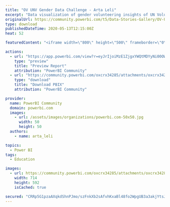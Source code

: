 ```yaml
---
title: "OV UNV Gender Data Challenge - Arta Leli"
excerpt: "Data visualization of gender volunteering insights of UN Volunteers."
originalUrl: https://community.powerbi.com/t5/Data-Stories-Gallery/OV-UNV-Gender-Data-Challenge-Arta-Leli/m-p/1088451
type: download
publishedDateTime: 2020-05-13T12:15:00Z
heat: 52

featuredContent: "<iframe width=\"800\" height=\"500\" frameborder=\"0\" src=\"https://app.powerbi.com/view?r=eyJrIjoiMzE1ZjgxYWQtMDYyNi00OWQ0LTk2ZjgtNzIxYjQ2ZTFjNDM2IiwidCI6IjA2ODA0MzE4LTU3YmYtNGY0OC04YmM2LTE2Mzc2NzdlZTc4ZSIsImMiOjl9\"></iframe>"

actions:
  - url: "https://app.powerbi.com/view?r=eyJrIjoiMzE1ZjgxYWQtMDYyNi00OWQ0LTk2ZjgtNzIxYjQ2ZTFjNDM2IiwidCI6IjA2ODA0MzE4LTU3YmYtNGY0OC04YmM2LTE2Mzc2NzdlZTc4ZSIsImMiOjl9"
    type: "preview"
    title: "Preview Report"
    attribution: "PowerBI Community"
  - url: "https://community.powerbi.com/oxcrx34285/attachments/oxcrx34285/DataStoriesGallery/3939/2/ArtaLeli_UNVolunteerRepresentation.pbix"
    type: "download"
    title: "Download PBIX"
    attribution: "PowerBI Community"

provider:
  name: PowerBI Community
  domain: powerbi.com
  images:
    - url: /assets/images/organizations/powerbi.com-50x50.jpg
      width: 50
      height: 50
  authors:
    - name: arta_leli

topics:
  - Power BI
tags:
  - Education

images:
  - url: https://community.powerbi.com/oxcrx34285/attachments/oxcrx34285/DataStoriesGallery/3939/1/ArtaLeli_UNVolunteerRepresentation.PNG
    width: 714
    height: 592
    isCached: true

secured: "CRRp5G1pzaAXqkdShnPJmo/szFnkXb2sAfvhKxaBl48fo2WpgUB3a3akjYtsJ8B1dfXD6+iSNto+gcDrBH6MtJEj7c9oMNDGnEXGjZvs0HKf3/gG3ST2cCcblseGm75yHPo8+G1184fT3PeILbBWh18/DmGogrwfXpqlM+h4nmkDZX0XM2HacF+N7zXoUTciSGaHp+jJ8HvxeUcJmxuSG7y6n+kD+vWa5Ub8VSXH2ijZMez749u7ZraEDnL3dA5lmxiO+NZl0/l8WEI432+ASqqs6j0MF8lZgfXYjdEkKcpS3qcFI3wCz2CnRAo61ZYNRSqt6wICHDT04dtBtNpgf3IUKdNpfiwqkz8nwOhTTTCaRdrnuYWHC08H0M678RoiECPOohsp67s7A/B3ApKugNr7QZiwByU3QlCAgDkxXST6kxO2GotVLd5MdeMBTILW;zRHjB/md2rx5yW6o3+L5Gg=="
---
```


